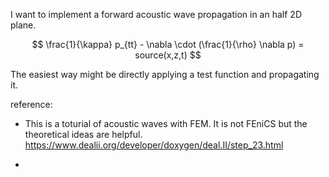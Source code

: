 I want to implement a forward acoustic wave propagation in an half 2D plane.

$$ \frac{1}{\kappa} p_{tt} - \nabla \cdot (\frac{1}{\rho} \nabla p) = source(x,z,t) $$

The easiest way might be directly applying a test function and propagating it.

reference:

- This is a toturial of acoustic waves with FEM. It is not FEniCS but the theoretical ideas are helpful.
https://www.dealii.org/developer/doxygen/deal.II/step_23.html

-
